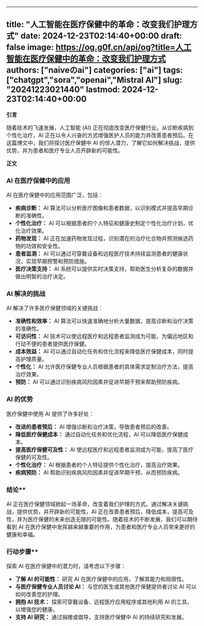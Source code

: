 
---
title: "人工智能在医疗保健中的革命：改变我们护理方式"
date: 2024-12-23T02:14:40+00:00
draft: false
image: https://og.g0f.cn/api/og?title=人工智能在医疗保健中的革命：改变我们护理方式
authors: ["naiveのai"]
categories: ["ai"]
tags: ["chatgpt","sora","openai","Mistral AI"]
slug: "20241223021440"
lastmod: 2024-12-23T02:14:40+00:00
---
**引言**

随着技术的飞速发展，人工智能 (AI) 正在彻底改变医疗保健行业。从诊断疾病到个性化治疗，AI 正在以令人兴奋的方式增强医护人员的能力并改善患者预后。在这篇博文中，我们将探讨医疗保健中 AI 的惊人潜力，了解它如何解决挑战，提供优势，并为患者和医疗专业人员开辟新的可能性。

**正文**

### AI 在医疗保健中的应用

AI 在医疗保健中的应用范围广泛，包括：

- **疾病诊断：** AI 算法可以分析医疗图像和患者数据，以识别模式并提高早期诊断的准确性。
- **个性化治疗：** AI 可以根据患者的个人特征和健康史制定个性化治疗计划，优化治疗效果。
- **药物发现：** AI 正在加速药物发现过程，识别潜在的治疗化合物并预测候选药物的功效和安全性。
- **患者监测：** AI 可以通过可穿戴设备和远程医疗技术持续监测患者的健康状况，实现早期预警和预防措施。
- **医疗决策支持：** AI 系统可以提供实时决策支持，帮助医生分析复杂的数据并做出明智的治疗决定。

### AI 解决的挑战

AI 解决了许多医疗保健领域的关键挑战：

- **准确性和效率：** AI 算法可以快速准确地分析大量数据，提高诊断和治疗决策的准确性。
- **可访问性：** AI 技术可以使远程医疗和远程患者监测成为可能，为偏远地区和行动不便的患者提供医疗保健。
- **成本效益：** AI 可以通过自动化任务和优化流程来降低医疗保健成本，同时提高护理质量。
- **个性化：** AI 允许医疗保健专业人员根据患者的具体需求定制治疗方法，提高治疗效果。
- **预防：** AI 可以通过识别疾病风险因素并促进早期干预来帮助预防疾病。

### AI 的优势

医疗保健中使用 AI 提供了许多好处：

- **改进的患者预后：** AI 增强诊断和治疗决策，导致患者预后的改善。
- **降低医疗保健成本：** 通过自动化任务和优化流程，AI 可以降低医疗保健成本。
- **提高医疗保健可及性：** AI 使远程医疗和远程患者监测成为可能，提高了医疗保健的可及性。
- **个性化治疗：** AI 根据患者的个人特征提供个性化治疗，提高治疗效果。
- **疾病预防：** AI 帮助识别疾病风险因素并促进早期干预，从而预防疾病。

### 结论**

AI 正在医疗保健领域掀起一场革命，改变着我们护理的方式。通过解决关键挑战，提供优势，并开辟新的可能性，AI 正在改善患者预后，降低成本，提高可及性，并为医疗保健的未来创造无限的可能性。随着技术的不断发展，我们可以期待看到 AI 在医疗保健中发挥越来越重要的作用，为患者和医疗专业人员带来更好的健康和幸福。

### 行动步骤**

探索 AI 在医疗保健中的潜力时，请考虑以下步骤：

- **了解 AI 的可能性：** 研究 AI 在医疗保健中的应用，了解其能力和局限性。
- **与医疗保健专业人员讨论 AI：** 与您的医生或其他医疗保健提供者讨论 AI 可以如何改善您的护理。
- **拥抱 AI 技术：** 探索可穿戴设备、远程医疗应用程序或其他利用 AI 的工具，以增强您的健康。
- **支持 AI 研究：** 通过捐赠或倡导，支持医疗保健中 AI 的持续研究和发展。